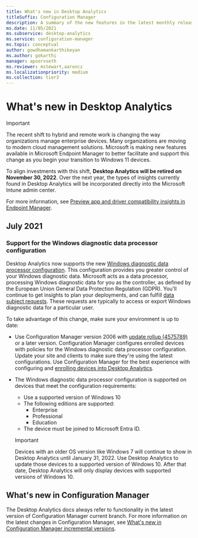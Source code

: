 ```yaml
---
title: What's new in Desktop Analytics
titleSuffix: Configuration Manager
description: A summary of the new features in the latest monthly release of the Desktop Analytics cloud service.
ms.date: 11/05/2021
ms.subservice: desktop-analytics
ms.service: configuration-manager
ms.topic: conceptual
author: gowdhamankarthikeyan
ms.author: gokarthi
manager: apoorvseth
ms.reviewer: mstewart,aaroncz 
ms.localizationpriority: medium
ms.collection: tier3
---
```


# What's new in Desktop Analytics

> [!IMPORTANT]
> The recent shift to hybrid and remote work is changing the way organizations manage enterprise devices. Many organizations are moving to modern cloud management solutions. Microsoft is making new features available in Microsoft Endpoint Manager to better facilitate and support this change as you begin your transition to Windows 11 devices.
>
> To align investments with this shift, **Desktop Analytics will be retired on November 30, 2022**. Over the next year, the types of insights currently found in Desktop Analytics will be incorporated directly into the Microsoft Intune admin center.<!-- 10946169 -->
>
> For more information, see [Preview app and driver compatibility insights in Endpoint Manager](https://techcommunity.microsoft.com/t5/windows-it-pro-blog/preview-app-and-driver-compatibility-insights-in-endpoint/ba-p/3482136).

## July 2021

### Support for the Windows diagnostic data processor configuration

<!-- 10220671 -->

Desktop Analytics now supports the new [Windows diagnostic data processor configuration](/windows/privacy/changes-to-windows-diagnostic-data-collection#new-windows-diagnostic-data-processor-configuration). This configuration provides you greater control of your Windows diagnostic data. Microsoft acts as a data processor, processing Windows diagnostic data for you as the controller, as defined by the European Union General Data Protection Regulation (GDPR). You'll continue to get insights to plan your deployments, and can fulfill [data subject requests](/windows/privacy/windows-10-and-privacy-compliance#3-the-process-for-exercising-data-subject-rights). These requests are typically to access or export Windows diagnostic data for a particular user.

To take advantage of this change, make sure your environment is up to date:

- Use Configuration Manager version 2006 with [update rollup (4575789)](https://support.microsoft.com/topic/revised-update-rollup-for-microsoft-endpoint-configuration-manager-current-branch-version-2006-5861b9ee-9257-a15c-723e-c60110ce0c85) or a later version. Configuration Manager configures enrolled devices with policies for the Windows diagnostic data processor configuration. Update your site and clients to make sure they're using the latest configurations. Use Configuration Manager for the best experience with configuring and [enrolling devices into Desktop Analytics](enroll-devices.md#device-enrollment).

- The Windows diagnostic data processor configuration is supported on devices that meet the configuration requirements:
  - Use a supported version of Windows 10
  - The following editions are supported:
    - Enterprise
    - Professional
    - Education
  - The device must be joined to Microsoft Entra ID.

  > [!IMPORTANT]
  > Devices with an older OS version like Windows 7 will continue to show in Desktop Analytics until January 31, 2022. Use Desktop Analytics to update those devices to a supported version of Windows 10. After that date, Desktop Analytics will only display devices with supported versions of Windows 10.

## What's new in Configuration Manager

The Desktop Analytics docs always refer to functionality in the latest version of Configuration Manager current branch. For more information on the latest changes in Configuration Manager, see [What's new in Configuration Manager incremental versions](../core/plan-design/changes/whats-new-incremental-versions.md).
